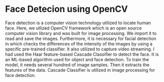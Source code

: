 <h1> Face Detecion using OpenCV</h1>

<p> Face detection is a computer vision technology utilized to locate human face. Here, we utlized OpenCV framework which is an open source computer vision
library and was built for image processing. We import it to read and save the images. Furthermore, it is necessary for facial detection in which checks 
the differences of the intensity of the images by using a specific pre-trained classifier. It also utilized to capture video streaming. I had used the Haar feature-based Cascade Classifier to detect the face. It is an ML-based algorithm used for object and face detection. To train the model, it needs several hundred of image samples.
Then it extracts the features of the data. Cascade Classifier is utilized in image processing for face detection.</p>
